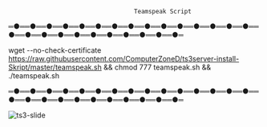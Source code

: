 
                                       Teamspeak Script                       
═●══●══●══●══●══●══●══●══●══●══●══●══●══●══●══●══●══●══●══●══●══●══●══●══●══●═

wget --no-check-certificate https://raw.githubusercontent.com/ComputerZoneD/ts3server-install-Skript/master/teamspeak.sh && chmod 777 teamspeak.sh && ./teamspeak.sh

═●══●══●══●══●══●══●══●══●══●══●══●══●══●══●══●══●══●══●══●══●══●══●══●══●══●═

![ts3-slide](https://cloud.githubusercontent.com/assets/24780405/21853219/734dae50-d816-11e6-8420-02bcbcf7ed66.gif)
